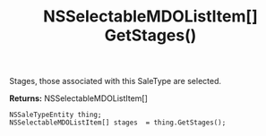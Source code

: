 ﻿---
uid: crmscript_ref_NSSaleTypeEntity_GetStages
title: NSSelectableMDOListItem[] GetStages()
intellisense: NSSaleTypeEntity.GetStages
keywords: NSSaleTypeEntity, GetStages
so.topic: reference
---

Stages, those associated with this SaleType are selected.

**Returns:** NSSelectableMDOListItem[]


```crmscript
NSSaleTypeEntity thing;
NSSelectableMDOListItem[] stages  = thing.GetStages();
```


